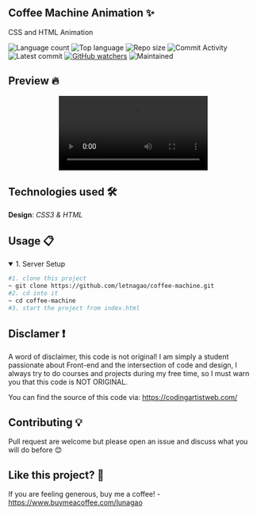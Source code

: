 ## Coffee Machine Animation ✨
CSS and HTML Animation

![Language count](https://img.shields.io/github/languages/count/letnagao/coffee-machine?color=green)
![Top language](https://img.shields.io/github/languages/top/letnagao/coffee-machine?color=ff69b4)
![Repo size](https://img.shields.io/github/repo-size/letnagao/coffee-machine?color=yellow)
![Commit Activity](https://img.shields.io/github/commit-activity/y/letnagao/coffee-machine?color=blue)
![Latest commit](https://img.shields.io/github/last-commit/letnagao/coffee-machine?color=red)
[![GitHub watchers](https://img.shields.io/github/watchers/letnagao/coffee-machine?logo=GitHub)](https://github.com/letnagao/coffee-machine/watchers)
![Maintained](https://img.shields.io/maintenance/yes/9999)

## Preview 🔥

<p align="center">
  <video src="https://user-images.githubusercontent.com/99754900/173213425-eae400f9-196b-4b5f-b274-39ae5beaedc2.mp4" />
</p>

## Technologies used 🛠️
**Design**: *CSS3 & HTML*<br />

## Usage 📋
<details open>
<summary>1. Server Setup</summary>

```bash
#1. clone this project
~ git clone https://github.com/letnagao/coffee-machine.git
#2. cd into it
~ cd coffee-machine
#3. start the project from index.html
```
</details>

## Disclamer ❗️
A word of disclaimer, this code is not original! 
I am simply a student passionate about Front-end and the intersection of code and design, I always try to do courses and projects during my free time, so I must warn you that this code is NOT ORIGINAL.

You can find the source of this code via: https://codingartistweb.com/

## Contributing 💡
Pull request are welcome but please open an issue and discuss what you will do before 😊

## Like this project? 💖

If you are feeling generous, buy me a coffee! - https://www.buymeacoffee.com/lunagao
